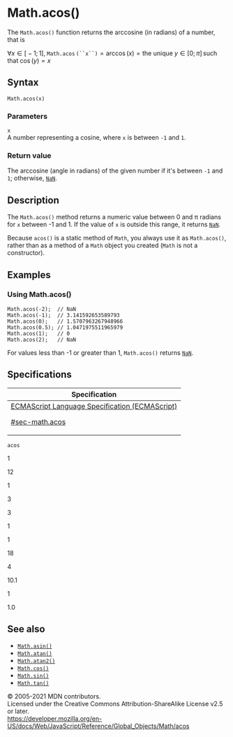 # Math.acos()

The `Math.acos()` function returns the arccosine (in radians) of a number, that is

∀*x* ∈ \[ − 1; 1\], `Math.acos` ` (``x``) ` = arccos (_x_) = the unique *y* ∈ \[0; *π*\] such that cos (_y_) = *x*

## Syntax

    Math.acos(x)

### Parameters

`x`  
A number representing a cosine, where `x` is between `-1` and `1`.

### Return value

The arccosine (angle in radians) of the given number if it's between `-1` and `1`; otherwise, [`NaN`](../nan).

## Description

The `Math.acos()` method returns a numeric value between 0 and π radians for `x` between -1 and 1. If the value of `x` is outside this range, it returns [`NaN`](../nan).

Because `acos()` is a static method of `Math`, you always use it as `Math.acos()`, rather than as a method of a `Math` object you created (`Math` is not a constructor).

## Examples

### Using Math.acos()

    Math.acos(-2);  // NaN
    Math.acos(-1);  // 3.141592653589793
    Math.acos(0);   // 1.5707963267948966
    Math.acos(0.5); // 1.0471975511965979
    Math.acos(1);   // 0
    Math.acos(2);   // NaN

For values less than -1 or greater than 1, `Math.acos()` returns [`NaN`](../nan).

## Specifications

<table><thead><tr class="header"><th>Specification</th></tr></thead><tbody><tr class="odd"><td><a href="https://tc39.es/ecma262/#sec-math.acos">ECMAScript Language Specification (ECMAScript) 
<br/>

<span class="small">#sec-math.acos</span></a></td></tr></tbody></table>

`acos`

1

12

1

3

3

1

1

18

4

10.1

1

1.0

## See also

-   [`Math.asin()`](asin)
-   [`Math.atan()`](atan)
-   [`Math.atan2()`](atan2)
-   [`Math.cos()`](cos)
-   [`Math.sin()`](sin)
-   [`Math.tan()`](tan)

© 2005-2021 MDN contributors.  
Licensed under the Creative Commons Attribution-ShareAlike License v2.5 or later.  
<a href="https://developer.mozilla.org/en-US/docs/Web/JavaScript/Reference/Global_Objects/Math/acos" class="_attribution-link">https://developer.mozilla.org/en-US/docs/Web/JavaScript/Reference/Global_Objects/Math/acos</a>
